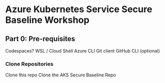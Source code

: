 # Azure Kubernetes Service Secure Baseline Workshop

## Part 0: Pre-requisites

Codespaces?
WSL / Cloud Shell
Azure CLI
Git client
GitHub CLI (optional)

### Clone Repositories

Clone this repo
Clone the AKS Secure Baseline Repo

